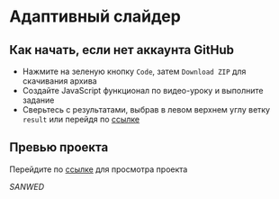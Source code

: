 # Адаптивный слайдер

## Как начать, если нет аккаунта GitHub
- Нажмите на зеленую кнопку ``Code``, затем ``Download ZIP`` для скачивания архива
- Создайте JavaScript функционал по видео-уроку и выполните задание
- Сверьтесь с результатами, выбрав в левом верхнем углу ветку ``result`` или перейдя по [ссылке](https://github.com/sanwed-academy/adaptive-slider/tree/result)

## Превью проекта
Перейдите по [ссылке](https://sanwed-academy.github.io/adaptive-slider/) для просмотра проекта

_SANWED_